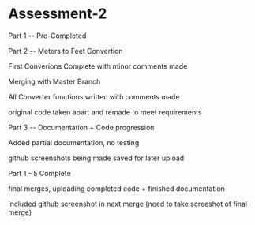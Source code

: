 # Assessment-2

Part 1 -- Pre-Completed

Part 2 -- Meters to Feet Convertion

First Converions Complete with minor comments made

Merging with Master Branch

All Converter functions written with comments made

original code taken apart and remade to meet requirements

Part 3 -- Documentation + Code progression

Added partial documentation, no testing

github screenshots being made saved for later upload

Part 1 - 5 Complete

final merges, uploading completed code + finished documentation

included github screenshot in next merge (need to take screeshot of final merge)
